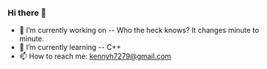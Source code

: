### Hi there 👋
- 🔭 I’m currently working on -- Who the heck knows? It changes minute to minute.
- 🌱 I’m currently learning -- C++
- 📫 How to reach me: kennyh7279@gmail.com
